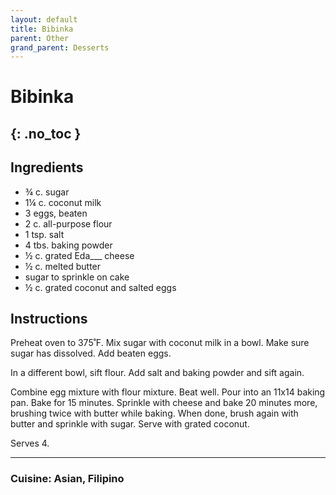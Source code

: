 ```yaml
---
layout: default
title: Bibinka
parent: Other
grand_parent: Desserts
---
```


# Bibinka
{: .no_toc }
---

## Ingredients

<ul>
	<li>¾ c. sugar</li>
	<li>1¼ c. coconut milk</li>
	<li>3 eggs, beaten</li>
	<li>2 c. all-purpose flour</li>
	<li>1 tsp. salt</li>
	<li>4 tbs. baking powder</li>
	<li>½ c. grated Eda___ cheese</li>
	<li>½ c. melted butter</li>
	<li>sugar to sprinkle on cake</li>
	<li>½ c. grated coconut and salted eggs</li>
</ul>


## Instructions
Preheat oven to 375˚F. Mix sugar with coconut milk in a bowl. Make sure sugar has dissolved. Add beaten eggs.

In a different bowl, sift flour. Add salt and baking powder and sift again.

Combine egg mixture with flour mixture. Beat well. Pour into an 11x14 baking pan. Bake for 15 minutes. Sprinkle with cheese and bake 20 minutes more, brushing twice with butter while baking. When done, brush again with butter and sprinkle with sugar. Serve with grated coconut.

Serves 4.

--- 

### Cuisine: Asian, Filipino